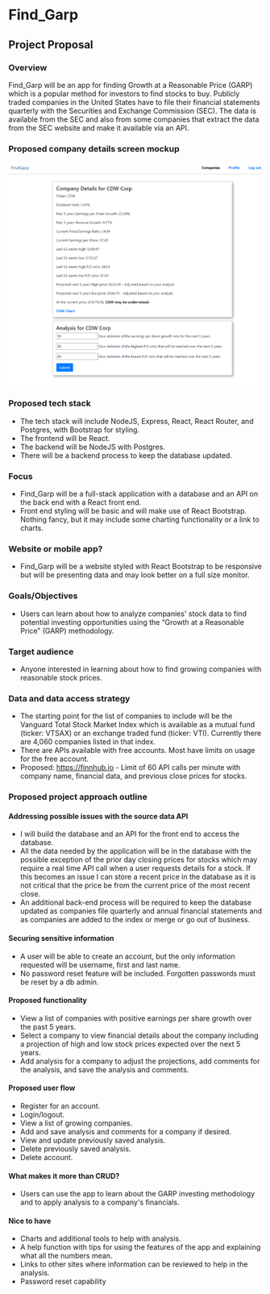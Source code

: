 # Find_Garp

## Project Proposal

### Overview

Find_Garp will be an app for finding Growth at a Reasonable Price (GARP) which is a popular method for investors to find stocks to buy. Publicly traded companies in the United States have to file their financial statements quarterly with the Securities and Exchange Commission (SEC). The data is available from the SEC and also from some companies that extract the data from the SEC website and make it available via an API.

### Proposed company details screen mockup

<!-- markdownlint-disable -->
<img src="company_detail_screen_mockup.PNG">
<!-- markdownlint-restore -->

### Proposed tech stack

- The tech stack will include NodeJS, Express, React, React Router, and Postgres, with Bootstrap for styling.
- The frontend will be React.
- The backend will be NodeJS with Postgres.
- There will be a backend process to keep the database updated.

### Focus

- Find_Garp will be a full-stack application with a database and an API on the back end with a React front end.
- Front end styling will be basic and will make use of React Bootstrap. Nothing fancy, but it may include some charting functionality or a link to charts.

### Website or mobile app?

- Find_Garp will be a website styled with React Bootstrap to be responsive but will be presenting data and may look better on a full size monitor.

### Goals/Objectives

- Users can learn about how to analyze companies' stock data to find potential investing opportunities using the “Growth at a Reasonable Price” (GARP) methodology.

### Target audience

- Anyone interested in learning about how to find growing companies with reasonable stock prices.

### Data and data access strategy

- The starting point for the list of companies to include will be the Vanguard Total Stock Market Index which is available as a mutual fund (ticker: VTSAX) or an exchange traded fund (ticker: VTI). Currently there are 4,060 companies listed in that index.
- There are APIs available with free accounts. Most have limits on usage for the free account.
- Proposed: https://finnhub.io - Limit of 60 API calls per minute with company name, financial data, and previous close prices for stocks.

### Proposed project approach outline

#### Addressing possible issues with the source data API

- I will build the database and an API for the front end to access the database.
- All the data needed by the application will be in the database with the possible exception of the prior day closing prices for stocks which may require a real time API call when a user requests details for a stock. If this becomes an issue I can store a recent price in the database as it is not critical that the price be from the current price of the most recent close.
- An additional back-end process will be required to keep the database updated as companies file quarterly and annual financial statements and as companies are added to the index or merge or go out of business.

#### Securing sensitive information

- A user will be able to create an account, but the only information requested will be username, first and last name.
- No password reset feature will be included. Forgotten passwords must be reset by a db admin.

#### Proposed functionality

- View a list of companies with positive earnings per share growth over the past 5 years.
- Select a company to view financial details about the company including a projection of high and low stock prices expected over the next 5 years.
- Add analysis for a company to adjust the projections, add comments for the analysis, and save the analysis and comments.

#### Proposed user flow

- Register for an account.
- Login/logout.
- View a list of growing companies.
- Add and save analysis and comments for a company if desired.
- View and update previously saved analysis.
- Delete previously saved analysis.
- Delete account.

#### What makes it more than CRUD?

- Users can use the app to learn about the GARP investing methodology and to apply analysis to a company's financials.

#### Nice to have

- Charts and additional tools to help with analysis.
- A help function with tips for using the features of the app and explaining what all the numbers mean.
- Links to other sites where information can be reviewed to help in the analysis.
- Password reset capability
